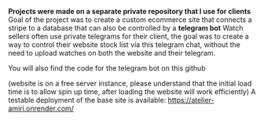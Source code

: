 **Projects were made on a separate private repository that I use for clients**
Goal of the project was to create a custom ecommerce site that connects a stripe to a database that can also be controlled by a **telegram bot**
Watch sellers often use private telegrams for their client, the goal was to create a way to control their website stock list via this telegram chat, without the need to upload watches on both the website and their telegram.

You will also find the code for the telegram bot on this github

(website is on a free server instance, please understand that the initial load time is to allow spin up time, after loading the website will work efficiently)
A testable deployment of the base site is available: https://atelier-amiri.onrender.com/
